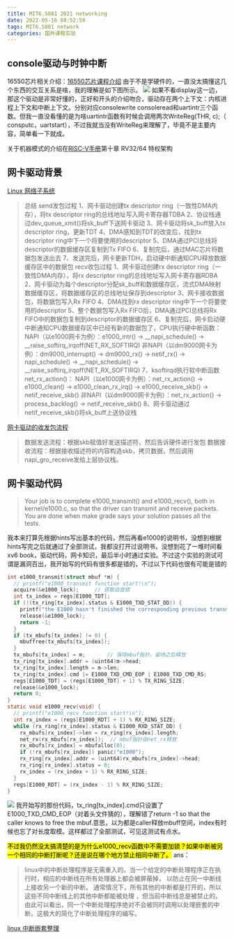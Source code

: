 ```yaml
---
title: MIT6.S081 2021 networking
date: 2022-05-16 08:52:59
tags: MIT6.S081 network
categories: 国外课程实验
---
```

<meta name="referrer" content="no-referrer" />



## console驱动与时钟中断
16550芯片相关介绍：[16550芯片课程介绍](https://www.docin.com/p-616662404.html)
由于不是学硬件的，一直没太搞懂这几个东西的交互关系是啥，我的理解是如下图所示。
![](https://img-blog.csdnimg.cn/5ae1fbaab0084d30b1f1c3fbb5a5fc27.png)
如果不看display这一边，那这个驱动是非常好懂的，正好和开头的介绍吻合，驱动存在两个上下文：内核进程上下文和中断上下文。分别对应consolewrite consoleread和uartintr三个函数。但我一直没看懂的是为啥uartintr函数有时候会调用两次WriteReg(THR, c);（ consputc，uartstart），不过我就当没有WriteReg来理解了，毕竟不是主要内容，简单看一下就成。

关于机器模式的介绍在[RISC-V手册](http://riscvbook.com/chinese/RISC-V-Reader-Chinese-v2p1.pdf)第十章 RV32/64 特权架构

## 网卡驱动背景
[Linux 网络子系统](https://cloud.tencent.com/developer/article/1883049)
>总结
send发包过程
1、网卡驱动创建tx descriptor ring（一致性DMA内存），将tx descriptor ring的总线地址写入网卡寄存器TDBA
2、协议栈通过dev_queue_xmit()将sk_buff下送网卡驱动
3、网卡驱动将sk_buff放入tx descriptor ring，更新TDT
4、DMA感知到TDT的改变后，找到tx descriptor ring中下一个将要使用的descriptor
5、DMA通过PCI总线将descriptor的数据缓存区复制到Tx FIFO
6、复制完后，通过MAC芯片将数据包发送出去
7、发送完后，网卡更新TDH，启动硬中断通知CPU释放数据缓存区中的数据包
recv收包过程
1、网卡驱动创建rx descriptor ring（一致性DMA内存），将rx descriptor ring的总线地址写入网卡寄存器RDBA
2、网卡驱动为每个descriptor分配sk_buff和数据缓存区，流式DMA映射数据缓存区，将数据缓存区的总线地址保存到descriptor
3、网卡接收数据包，将数据包写入Rx FIFO
4、DMA找到rx descriptor ring中下一个将要使用的descriptor
5、整个数据包写入Rx FIFO后，DMA通过PCI总线将Rx FIFO中的数据包复制到descriptor的数据缓存区
6、复制完后，网卡启动硬中断通知CPU数据缓存区中已经有新的数据包了，CPU执行硬中断函数：
NAPI（以e1000网卡为例）：e1000_intr() -> __napi_schedule() -> __raise_softirq_irqoff(NET_RX_SOFTIRQ)
非NAPI（以dm9000网卡为例）：dm9000_interrupt() -> dm9000_rx() -> netif_rx() -> napi_schedule() -> __napi_schedule() -> __raise_softirq_irqoff(NET_RX_SOFTIRQ)
7、ksoftirqd执行软中断函数net_rx_action()：
NAPI（以e1000网卡为例）：net_rx_action() -> e1000_clean() -> e1000_clean_rx_irq() -> e1000_receive_skb() -> netif_receive_skb()
非NAPI（以dm9000网卡为例）：net_rx_action() -> process_backlog() -> netif_receive_skb()
8、网卡驱动通过netif_receive_skb()将sk_buff上送协议栈

[网卡驱动的收发包流程](http://blog.chinaunix.net/uid-23204078-id-5752362.html)
>数据发送流程：根据skb赋值好发送描述符，然后告诉硬件进行发包
>数据接收流程：根据接收描述符的内容构造skb，拷贝数据，然后调用napi_gro_receive发给上层协议栈。

## 网卡驱动代码
>Your job is to complete e1000_transmit() and e1000_recv(), both in kernel/e1000.c, so that the driver can transmit and receive packets. You are done when make grade says your solution passes all the tests.

我本来打算先根据hints写出基本的代码，然后再看e1000的说明书，没想到根据hints写完之后就通过了全部测试，我都没打开过说明书，没想到花了一堆时间看xv6 book，驱动代码，网卡知识，最后半小时通过实验。不过这个实验的测试可谓是漏洞百出，我开始写的代码有很多都是错的，不过以下代码也很有可能是错的

```c
int e1000_transmit(struct mbuf *m) {
  // printf("e1000_transmit function start!\n");
  acquire(&e1000_lock);		// 获取自旋锁
  int tx_index = regs[E1000_TDT];
  if (!(tx_ring[tx_index].status & E1000_TXD_STAT_DD)) {
    printf("the E1000 hasn't finished the corresponding previous transmission request!\n");
    release(&e1000_lock);
    return -1;
  }
  if (tx_mbufs[tx_index] != 0) {
    mbuffree(tx_mbufs[tx_index]);
  }
  tx_mbufs[tx_index] = m;		// 保存mbuf指针，留待之后释放
  tx_ring[tx_index].addr = (uint64)m->head;
  tx_ring[tx_index].length = m->len;
  tx_ring[tx_index].cmd |= E1000_TXD_CMD_EOP | E1000_TXD_CMD_RS;
  regs[E1000_TDT] = (regs[E1000_TDT] + 1) % TX_RING_SIZE;
  release(&e1000_lock);	
  return 0;
}
static void e1000_recv(void) {
  // printf("e1000_recv function start!\n");
  int rx_index = (regs[E1000_RDT] + 1) % RX_RING_SIZE;
  while (rx_ring[rx_index].status & E1000_RXD_STAT_DD) {
    rx_mbufs[rx_index]->len = rx_ring[rx_index].length;
    net_rx(rx_mbufs[rx_index]);  // mbuf指针由net_rx释放
    rx_mbufs[rx_index] = mbufalloc(0);
    if (!rx_mbufs[rx_index]) panic("e1000");
    rx_ring[rx_index].addr = (uint64)rx_mbufs[rx_index]->head;
    rx_ring[rx_index].status = 0;
    rx_index = (rx_index + 1) % RX_RING_SIZE;
  }
  regs[E1000_RDT] = (rx_index - 1) % RX_RING_SIZE;
}
```
![](https://img-blog.csdnimg.cn/37efa05aa2c9416ab822e9db210824bd.png)
我开始写的那份代码，tx_ring[tx_index].cmd只设置了E1000_TXD_CMD_EOP（对着头文件猜的），理解错了return -1 so that the caller knows to free the mbuf.意思，以为都是caller释放mbuff空间，index有时候也忘了对长度取模。这样都过了全部测试，可见这测试有点水。

<mark>不过我仍然没太搞清楚的是为什么e1000_recv函数中不需要加锁？如果中断被另一个相同的中断打断呢？还是说在哪个地方禁止相同中断了。</mark>
ans：
>linux中的中断处理程序是无需重入的。当一个给定的中断处理程序正在执行时，相应的中断线在所有处理器上都会被屏蔽掉， 以防止在同一中断线上接收另一个新的中断。 通常情况下，所有其他的中断都是打开的，所以这些不同中断线上的其他中断都能被处理 ，但当前中断线总是被禁止的。由此可以看出，同一个中断处理程序绝对不会被同时调用以处理嵌套的中断。这极大的简化了中断处理程序的编写。

[linux 中断嵌套整理](http://blog.chinaunix.net/uid-28111044-id-3398997.html)
